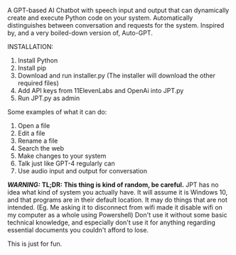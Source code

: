 A GPT-based AI Chatbot with speech input and output that can dynamically create and execute Python code on your system. Automatically distinguishes between conversation and requests for the system. Inspired by, and a very boiled-down version of, Auto-GPT. 

INSTALLATION:
1. Install Python
2. Install pip
3. Download and run installer.py
     (The installer will download the other required files)
5. Add API keys from 11ElevenLabs and OpenAi into JPT.py
6. Run JPT.py as admin
   
Some examples of what it can do:
1. Open a file
2. Edit a file
3. Rename a file
4. Search the web
5. Make changes to your system
6. Talk just like GPT-4 regularly can
7. Use audio input and output for conversation
   
***WARNING:*** **TL;DR: This thing is kind of random, be careful.** JPT has no idea what kind of system you actually have. It will assume it is Windows 10, and that programs are in their default location. It may do things that are not intended. (Eg. Me asking it to disconnect from wifi made it disable wifi on my computer as a whole using Powershell) Don't use it without some basic technical knowledge, and especially don't use it for anything regarding essential documents you couldn't afford to lose.

This is just for fun.
